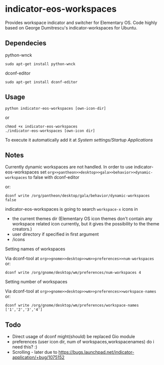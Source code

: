 indicator-eos-workspaces
========================

Provides workspace indicator and switcher for Elementary OS. 
Code highly based on George Dumitrescu's indicator-workspaces for Ubuntu.

Dependecies
------------

python-wnck

    sudo apt-get install python-wnck

dconf-editor

    sudo apt-get install dconf-editor

Usage
------------

    python indicator-eos-workspaces [own-icon-dir]

or

    chmod +x indicator-eos-workspaces
    ./indicator-eos-workspaces [own-icon dir]

To execute it automatically add it at _System settings/Startup Applications_


Notes
------------
Currently dynamic workspaces are not handled. In order to use indicator-eos-workspaces set ``org>>pantheon>>desktop>>gala>>behavior>>dynamic-workspaces`` to false with dconf-editor

or:
 
    dconf write /org/pantheon/desktop/gala/behavior/dynamic-workspaces false

indicator-eos-workspaces is going to search `workspace-x` icons in

- the current themes dir 
(Elementary OS icon themes don't contain any workspace related icon currently, but it gives the possibility to the theme creators.)
- user directory if specified in first argument
- <path to indicator-eos-workspaces>/icons

Setting names of workspaces

Via dconf-tool at ``org>>gnome>>desktop>>wm>>preferences>>num-workspaces`` or:

    dconf write /org/gnome/desktop/wm/preferences/num-workspaces 4
    
Setting number of workspaces

Via dconf-tool at ``org>>gnome>>desktop>>wm>>preferences>>workspace-names`` or:

    dconf write /org/gnome/desktop/wm/preferences/workspace-names ['1','2','3','4']

Todo
------------
- Direct usage of dconf might(should) be replaced Gio module 
- preferences (user icon dir, num of workspaces,workspacenames) do i need this? :)
- Scrolling - later due to https://bugs.launchpad.net/indicator-application/+bug/1075152

